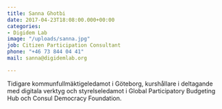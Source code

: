 ```yaml
---
title: Sanna Ghotbi
date: 2017-04-23T18:08:00.000+00:00
categories:
- Digidem Lab
image: "/uploads/sanna.jpg"
job: Citizen Participation Consultant
phone: "+46 73 844 04 41"
mail: sanna@digidemlab.org

---
```

Tidigare kommunfullmäktigeledamot i Göteborg, kurshållare i deltagande med digitala verktyg och styrelseledamot i Global Participatory Budgeting Hub och Consul Democracy Foundation.